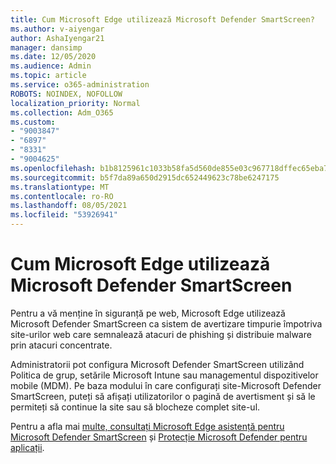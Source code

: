 ```yaml
---
title: Cum Microsoft Edge utilizează Microsoft Defender SmartScreen?
ms.author: v-aiyengar
author: AshaIyengar21
manager: dansimp
ms.date: 12/05/2020
ms.audience: Admin
ms.topic: article
ms.service: o365-administration
ROBOTS: NOINDEX, NOFOLLOW
localization_priority: Normal
ms.collection: Adm_O365
ms.custom:
- "9003847"
- "6897"
- "8331"
- "9004625"
ms.openlocfilehash: b1b8125961c1033b58fa5d560de855e03c967718dffec65eba7ac59a66cd3f6e
ms.sourcegitcommit: b5f7da89a650d2915dc652449623c78be6247175
ms.translationtype: MT
ms.contentlocale: ro-RO
ms.lasthandoff: 08/05/2021
ms.locfileid: "53926941"
---
```

# <a name="how-microsoft-edge-uses-microsoft-defender-smartscreen"></a>Cum Microsoft Edge utilizează Microsoft Defender SmartScreen

Pentru a vă menține în siguranță pe web, Microsoft Edge utilizează Microsoft Defender SmartScreen ca sistem de avertizare timpurie împotriva site-urilor web care semnalează atacuri de phishing și distribuie malware prin atacuri concentrate.

Administratorii pot configura Microsoft Defender SmartScreen utilizând Politica de grup, setările Microsoft Intune sau managementul dispozitivelor mobile (MDM). Pe baza modului în care configurați site-Microsoft Defender SmartScreen, puteți să afișați utilizatorilor o pagină de avertisment și să le permiteți să continue la site sau să blocheze complet site-ul.

Pentru a afla mai [multe, consultați Microsoft Edge asistență pentru Microsoft Defender SmartScreen](https://go.microsoft.com/fwlink/?linkid=2133081) și [Protecție Microsoft Defender pentru aplicații](https://go.microsoft.com/fwlink/?linkid=2132839).